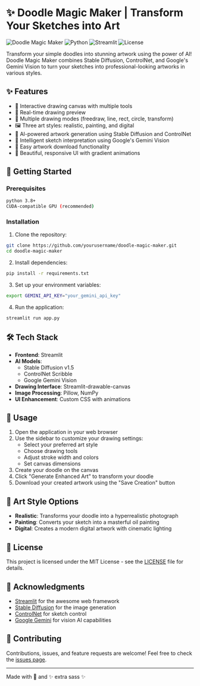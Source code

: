 # ✨ Doodle Magic Maker | Transform Your Sketches into Art

![Doodle Magic Maker](https://img.shields.io/badge/AI-Art%20Generator-C850C0)
![Python](https://img.shields.io/badge/Python-3.8%2B-4158D0)
![Streamlit](https://img.shields.io/badge/Streamlit-App-FF4B4B)
![License](https://img.shields.io/badge/License-MIT-yellow.svg)

Transform your simple doodles into stunning artwork using the power of AI! Doodle Magic Maker combines Stable Diffusion, ControlNet, and Google's Gemini Vision to turn your sketches into professional-looking artworks in various styles.

## ✨ Features

- 🎨 Interactive drawing canvas with multiple tools
- 🔄 Real-time drawing preview
- 🎯 Multiple drawing modes (freedraw, line, rect, circle, transform)
- 🖼️ Three art styles: realistic, painting, and digital
- 🤖 AI-powered artwork generation using Stable Diffusion and ControlNet
- 📝 Intelligent sketch interpretation using Google's Gemini Vision
- 💾 Easy artwork download functionality
- 🎪 Beautiful, responsive UI with gradient animations

## 🚀 Getting Started

### Prerequisites

```bash
python 3.8+
CUDA-compatible GPU (recommended)
```

### Installation

1. Clone the repository:
```bash
git clone https://github.com/yourusername/doodle-magic-maker.git
cd doodle-magic-maker
```

2. Install dependencies:
```bash
pip install -r requirements.txt
```

3. Set up your environment variables:
```bash
export GEMINI_API_KEY="your_gemini_api_key"
```

4. Run the application:
```bash
streamlit run app.py
```

## 🛠️ Tech Stack

- **Frontend**: Streamlit
- **AI Models**: 
  - Stable Diffusion v1.5
  - ControlNet Scribble
  - Google Gemini Vision
- **Drawing Interface**: Streamlit-drawable-canvas
- **Image Processing**: Pillow, NumPy
- **UI Enhancement**: Custom CSS with animations

## 🎨 Usage

1. Open the application in your web browser
2. Use the sidebar to customize your drawing settings:
   - Select your preferred art style
   - Choose drawing tools
   - Adjust stroke width and colors
   - Set canvas dimensions
3. Create your doodle on the canvas
4. Click "Generate Enhanced Art" to transform your doodle
5. Download your created artwork using the "Save Creation" button

## 🌟 Art Style Options

- **Realistic**: Transforms your doodle into a hyperrealistic photograph
- **Painting**: Converts your sketch into a masterful oil painting
- **Digital**: Creates a modern digital artwork with cinematic lighting

## 📝 License

This project is licensed under the MIT License - see the [LICENSE](LICENSE) file for details.

## 🙏 Acknowledgments

- [Streamlit](https://streamlit.io/) for the awesome web framework
- [Stable Diffusion](https://github.com/CompVis/stable-diffusion) for the image generation
- [ControlNet](https://github.com/lllyasviel/ControlNet) for sketch control
- [Google Gemini](https://cloud.google.com/vertex-ai/docs/generative-ai/model-reference/gemini) for vision AI capabilities

## 🤝 Contributing

Contributions, issues, and feature requests are welcome! Feel free to check the [issues page](https://github.com/yourusername/doodle-magic-maker/issues).

---

Made with 💖 and ✨ extra sass ✨
